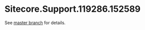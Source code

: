 # Sitecore.Support.119286.152589

See [master branch](https://github.com/sitecoresupport/Sitecore.Support.119286.152589) for details.